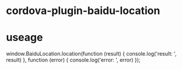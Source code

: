 # cordova-plugin-baidu-location

# useage

window.BaiduLocation.location(function (result) {
  console.log('result: ', result)
 }, function (error) {
  console.log('error: ', error)
});
